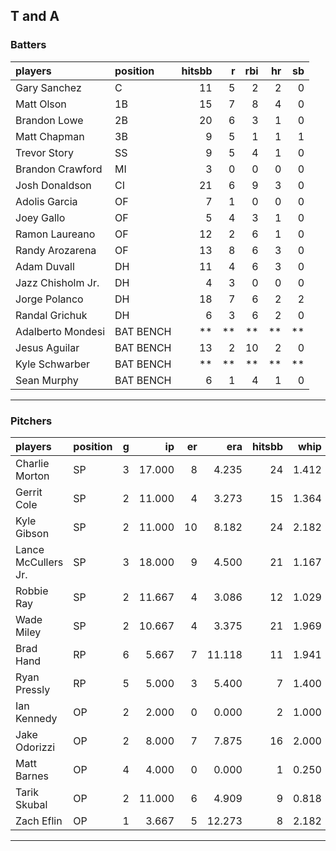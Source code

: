 ## T and A

### Batters

 
|players           |position  | hitsbb|  r| rbi| hr| sb| 
|:-----------------|:---------|------:|--:|---:|--:|--:| 
|Gary Sanchez      |C         |     11|  5|   2|  2|  0| 
|Matt Olson        |1B        |     15|  7|   8|  4|  0| 
|Brandon Lowe      |2B        |     20|  6|   3|  1|  0| 
|Matt Chapman      |3B        |      9|  5|   1|  1|  1| 
|Trevor Story      |SS        |      9|  5|   4|  1|  0| 
|Brandon Crawford  |MI        |      3|  0|   0|  0|  0| 
|Josh Donaldson    |CI        |     21|  6|   9|  3|  0| 
|Adolis Garcia     |OF        |      7|  1|   0|  0|  0| 
|Joey Gallo        |OF        |      5|  4|   3|  1|  0| 
|Ramon Laureano    |OF        |     12|  2|   6|  1|  0| 
|Randy Arozarena   |OF        |     13|  8|   6|  3|  0| 
|Adam Duvall       |DH        |     11|  4|   6|  3|  0| 
|Jazz Chisholm Jr. |DH        |      4|  3|   0|  0|  0| 
|Jorge Polanco     |DH        |     18|  7|   6|  2|  2| 
|Randal Grichuk    |DH        |      6|  3|   6|  2|  0| 
|Adalberto Mondesi |BAT BENCH |     **| **|  **| **| **| 
|Jesus Aguilar     |BAT BENCH |     13|  2|  10|  2|  0| 
|Kyle Schwarber    |BAT BENCH |     **| **|  **| **| **| 
|Sean Murphy       |BAT BENCH |      6|  1|   4|  1|  0| 


* * *

### Pitchers

 
|players             |position |  g|     ip| er|    era| hitsbb|  whip| so|  w| sv| 
|:-------------------|:--------|--:|------:|--:|------:|------:|-----:|--:|--:|--:| 
|Charlie Morton      |SP       |  3| 17.000|  8|  4.235|     24| 1.412| 21|  2|  0| 
|Gerrit Cole         |SP       |  2| 11.000|  4|  3.273|     15| 1.364| 19|  1|  0| 
|Kyle Gibson         |SP       |  2| 11.000| 10|  8.182|     24| 2.182|  6|  0|  0| 
|Lance McCullers Jr. |SP       |  3| 18.000|  9|  4.500|     21| 1.167| 26|  2|  0| 
|Robbie Ray          |SP       |  2| 11.667|  4|  3.086|     12| 1.029| 12|  1|  0| 
|Wade Miley          |SP       |  2| 10.667|  4|  3.375|     21| 1.969| 10|  1|  0| 
|Brad Hand           |RP       |  6|  5.667|  7| 11.118|     11| 1.941|  6|  1|  2| 
|Ryan Pressly        |RP       |  5|  5.000|  3|  5.400|      7| 1.400|  6|  0|  2| 
|Ian Kennedy         |OP       |  2|  2.000|  0|  0.000|      2| 1.000|  3|  0|  1| 
|Jake Odorizzi       |OP       |  2|  8.000|  7|  7.875|     16| 2.000|  7|  0|  0| 
|Matt Barnes         |OP       |  4|  4.000|  0|  0.000|      1| 0.250|  2|  1|  3| 
|Tarik Skubal        |OP       |  2| 11.000|  6|  4.909|      9| 0.818|  8|  1|  0| 
|Zach Eflin          |OP       |  1|  3.667|  5| 12.273|      8| 2.182|  5|  0|  0| 


* * *


